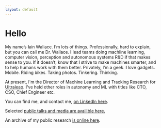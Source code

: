 ```yaml
---
layout: default
---
```


# Hello

My name’s Iain Wallace. I’m lots of things. Professionally, hard to explain, but you can call me Dr. Wallace. I lead teams doing machiine learning, computer vision, perception and autonomous systems R&D if that makes sense to you. If it doesn’t, know that I strive to make machines smarter, and to help humans work with them better. Privately, I’m a geek. I love gadgets. Mobile. Riding bikes. Taking photos. Tinkering. Thinking.

At present, I'm the Director of Machine Learning and Tracking Research for [Ultraleap](https://www.ultraleap.com). I've held other roles in autonomy and ML with titles like CTO, CSO, Chief Engineer etc. 

You can find me, and contact me, [on LinkedIn here](https://uk.linkedin.com/in/iawallace).

Selected [public talks and media are availible here.](./talks_media.html)

An archive of my public research [is online here](research.html). 
